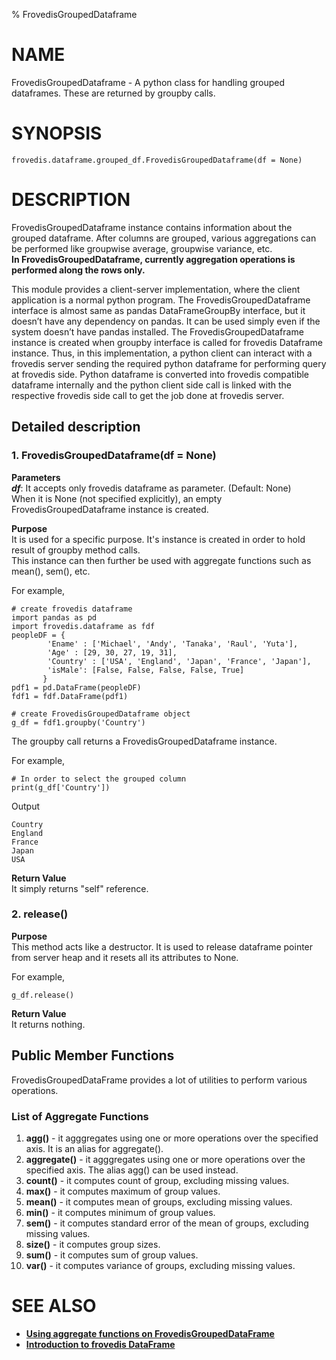 % FrovedisGroupedDataframe  
  
# NAME  

FrovedisGroupedDataframe - A python class for handling grouped dataframes. These are returned by groupby calls.  

# SYNOPSIS  

    frovedis.dataframe.grouped_df.FrovedisGroupedDataframe(df = None)  

# DESCRIPTION  

FrovedisGroupedDataframe instance contains information about the grouped dataframe. After columns are 
grouped, various aggregations can be performed like groupwise average, groupwise variance, etc.  
**In FrovedisGroupedDataframe, currently aggregation operations is performed along the rows only.**  

This module provides a client-server implementation, where the client application is a normal python 
program. The FrovedisGroupedDataframe interface is almost same as pandas DataFrameGroupBy interface, but 
it doesn’t have any dependency on pandas. It can be used simply even if the system doesn’t have pandas 
installed. The FrovedisGroupedDataframe instance is created when groupby interface is called for frovedis 
Dataframe instance. Thus, in this implementation, a python client can interact with a frovedis server sending 
the required python dataframe for performing query at frovedis side. Python dataframe is converted 
into frovedis compatible dataframe internally and the python client side call is linked with the 
respective frovedis side call to get the job done at frovedis server.  

## Detailed description  

### 1. FrovedisGroupedDataframe(df = None)  

__Parameters__  
**_df_**: It accepts only frovedis dataframe as parameter. (Default: None)  
When it is None (not specified explicitly), an empty FrovedisGroupedDataframe instance is created.  

__Purpose__  
It is used for a specific purpose. It's instance is created in order to hold result of groupby method calls.  
This instance can then further be used with aggregate functions such as mean(), sem(), etc.  

For example,
    
    # create frovedis dataframe
    import pandas as pd
    import frovedis.dataframe as fdf
    peopleDF = {
            'Ename' : ['Michael', 'Andy', 'Tanaka', 'Raul', 'Yuta'], 
            'Age' : [29, 30, 27, 19, 31],
            'Country' : ['USA', 'England', 'Japan', 'France', 'Japan'],
            'isMale': [False, False, False, False, True]
           }
    pdf1 = pd.DataFrame(peopleDF)
    fdf1 = fdf.DataFrame(pdf1)
    
    # create FrovedisGroupedDataframe object
    g_df = fdf1.groupby('Country')

The groupby call returns a FrovedisGroupedDataframe instance.  

For example,

    # In order to select the grouped column 
    print(g_df['Country'])

Output  

    Country
    England
    France
    Japan
    USA

__Return Value__  
It simply returns "self" reference.  

### 2. release()
  
__Purpose__  
This method acts like a destructor. It is used to release dataframe pointer from server heap 
and it resets all its attributes to None.  
  
For example,  

    g_df.release()

__Return Value__  
It returns nothing.  
  
## Public Member Functions  
  
FrovedisGroupedDataFrame provides a lot of utilities to perform various operations.  

### List of Aggregate Functions  

1. **agg()** - it agggregates using one or more operations over the specified axis. It is an alias for aggregate().  
2. **aggregate()** - it agggregates using one or more operations over the specified axis. The alias agg() can be used instead.  
3. **count()** - it computes count of group, excluding missing values.  
4. **max()** - it computes maximum of group values.  
5. **mean()** - it computes mean of groups, excluding missing values.  
6. **min()** - it computes minimum of group values.  
7. **sem()** - it computes standard error of the mean of groups, excluding missing values.  
8. **size()** - it computes group sizes.  
9. **sum()** - it computes sum of group values.  
10. **var()** - it computes variance of groups, excluding missing values.  

# SEE ALSO  
- **[Using aggregate functions on FrovedisGroupedDataFrame](./grouped_df_agg_func.md)**  
- **[Introduction to frovedis DataFrame](./df_intro.md)**  
